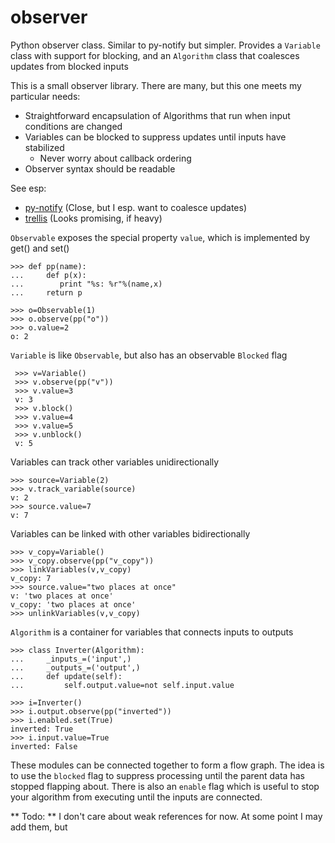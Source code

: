 observer
========

Python observer class. Similar to py-notify but simpler. Provides a `Variable` class with support for blocking, and an `Algorithm` class that coalesces updates from blocked inputs

This is a small observer library. There are many, but this one meets my particular needs:

- Straightforward encapsulation of Algorithms that run when input conditions are changed
- Variables can be blocked to suppress updates until inputs have stabilized
	- Never worry about callback ordering
- Observer syntax should be readable

See esp: 

- [py-notify](http://home.gna.org/py-notify/)              (Close, but I esp. want to coalesce updates)
- [trellis](https://pypi.python.org/pypi/Trellis/0.7a2)    (Looks promising, if heavy)


`Observable` exposes the special property `value`, which is implemented by get() and set()

```pycon
>>> def pp(name):
...     def p(x):
...        print "%s: %r"%(name,x)
...     return p

>>> o=Observable(1)
>>> o.observe(pp("o"))
>>> o.value=2
o: 2
```

`Variable` is like `Observable`, but also has an observable `Blocked` flag
 
     >>> v=Variable()
     >>> v.observe(pp("v"))
     >>> v.value=3
     v: 3
     >>> v.block()
     >>> v.value=4
     >>> v.value=5
     >>> v.unblock()
     v: 5

Variables can track other variables unidirectionally

    >>> source=Variable(2)
    >>> v.track_variable(source)
    v: 2
    >>> source.value=7
    v: 7

Variables can be linked with other variables bidirectionally

    >>> v_copy=Variable()
    >>> v_copy.observe(pp("v_copy"))
    >>> linkVariables(v,v_copy)
    v_copy: 7
    >>> source.value="two places at once"
    v: 'two places at once'
    v_copy: 'two places at once'
    >>> unlinkVariables(v,v_copy)


`Algorithm` is a container for variables that connects inputs to outputs

    >>> class Inverter(Algorithm):
    ...     _inputs_=('input',)
    ...     _outputs_=('output',)
    ...     def update(self):
    ...         self.output.value=not self.input.value
     
    >>> i=Inverter()
    >>> i.output.observe(pp("inverted"))
    >>> i.enabled.set(True)
    inverted: True
    >>> i.input.value=True
    inverted: False
 
These modules can be connected together to form a flow graph. The idea is to
use the `blocked` flag to suppress processing until the parent data has stopped
flapping about. There is also an `enable` flag which is useful to stop your
algorithm from executing until the inputs are connected.

** Todo: ** I don't care about weak references for now. At some point I may add them, but 

